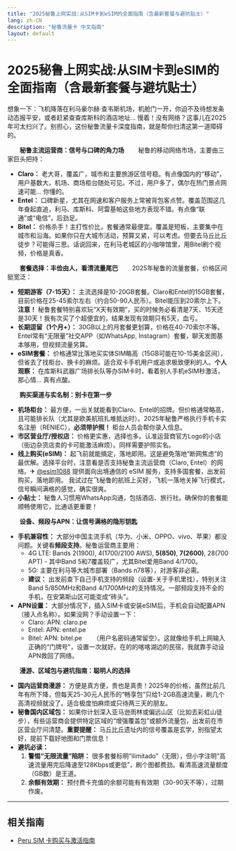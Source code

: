 ```yaml
---
title: "2025秘鲁上网实战:从SIM卡到eSIM的全面指南（含最新套餐与避坑贴士）"
lang: zh-CN
description: "秘鲁流量卡 中文指南"
layout: default
---
```

# 2025秘鲁上网实战:从SIM卡到eSIM的全面指南（含最新套餐与避坑贴士）

想象一下：飞机降落在利马豪尔赫·查韦斯机场，机舱门一开，你迫不及待想发条动态报平安，或者赶紧查查库斯科的酒店地址… 慢着！没有网络？这事儿在2025年可太扫兴了。别担心，这份秘鲁流量卡深度指南，就是帮你扫清这第一道障碍的。

　　**秘鲁主流运营商：信号与口碑的角力场**
　　秘鲁的移动网络市场，主要由三家巨头把持：
*   **Claro：** 老大哥，覆盖广，城市和主要旅游区信号稳。有点像国内的“移动”，用户基数大，机场、商场柜台随处可见。不过，用户多了，偶尔在热门景点网速可能… 你懂的。
*   **Entel：** 口碑新星，尤其在网速和客户服务上常被背包客点赞。覆盖范围这几年奋起直追，利马、库斯科、阿雷基帕这些地方表现不错。有点像“联通”或“电信”，后劲足。
*   **Bitel：** 价格杀手！主打性价比，套餐通常最便宜。覆盖是短板，主要集中在城市和沿海。如果你只在大城市活动，预算又紧，可以考虑。但要去马丘比丘徒步？可能得三思。话说回来，在利马老城区的小咖啡馆里，用Bitel刷个视频，价格是真香。

　　**套餐选择：丰俭由人，看清流量尾巴**
　　2025年秘鲁的流量套餐，价格区间挺宽泛：
*   **短期游客（7-15天）：** 主流选择是10-20GB套餐。Claro和Entel的15GB套餐，目前价格在25-45索尔左右（约合50-90人民币）。Bitel能压到20索尔上下。**注意！** 秘鲁套餐特别喜欢玩“X天有效期”，买的时候务必看清是7天、15天还是30天！我有次买了个超便宜的，结果发现有效期只有5天，血亏。
*   **长期逗留（1个月+）：** 30GB以上的月套餐更划算，价格在40-70索尔不等。Entel常有“无限量”社交APP（如WhatsApp, Instagram）套餐，聊天发图基本够用，但视频流量另算。
*   **eSIM套餐：** 价格通常比落地买实体SIM略高（15GB可能在10-15美金区间），但省去了找柜台、换卡的麻烦。适合双卡手机用户或追求极致便利的人。**个人观察：** 在库斯科武器广场排长队等办SIM卡时，看着别人手机eSIM秒激活，那心情… 真有点酸。

　　**购买渠道与实名制：别卡在第一步**
*   **机场柜台：** 最方便，一出关就能看到Claro、Entel的招牌。但价格通常略高，且可能排长队（尤其是欧美航班扎堆抵达时）。2025年秘鲁严格执行手机卡实名注册（RENIEC），**必须带护照！** 柜台人员会帮你录入信息。
*   **市区营业厅/授权店：** 价格更实惠，选择也多。认准运营商官方Logo的小店（街边杂货店卖的卡可能激活麻烦）。同样需要护照实名。
*   **线上购买(eSIM)：** 起飞前就能搞定，落地即用。这是避免落地“断网焦虑”的最优解。选择平台时，注意看是否支持秘鲁主流运营商（Claro, Entel）的网络。✈ [@esim1088](https://t.me/s/esim1088) 提供面向出境通信的 eSIM 服务，支持多国套餐，出发前购买，落地即用。 我试过在飞秘鲁的航班上买好，飞机一落地关掉飞行模式，信号瞬间满格的感觉，确实很爽。
*   **小贴士：** 秘鲁人习惯用WhatsApp沟通，包括酒店、旅行社。确保你的套餐能顺畅使用它，比通话更重要！

　　**设备、频段与APN：让信号满格的隐形钥匙**
*   **手机兼容性：** 大部分中国主流手机（华为、小米、OPPO、vivo、苹果）都没问题。关键看**频段支持**。秘鲁运营商主要用：
    *   4G LTE: Bands 2(1900), 4(1700/2100 AWS), **5(850)**, **7(2600)**, 28(700 APT) - 其中Band 5和7覆盖较广，尤其Bitel爱用Band 4/1700。
    *   5G: 主要在利马等大城市部署（Bands n78等），对游客非必需。
    *   **建议：** 出发前查下自己手机支持的频段（设置-关于手机里找），特别关注Band 5/850MHz和Band 4/1700MHz的支持情况。一部频段支持不全的手机，在安第斯山区可能变成“砖头”。
*   **APN设置：** 大部分情况下，插入SIM卡或安装eSIM后，手机会自动配置APN（接入点名称）。如果没网？手动设置一下：
    *   Claro: APN: claro.pe
    *   Entel: APN: entel.pe
    *   Bitel: APN: bitel.pe
　　（用户名密码通常留空）。这就像给手机上网输入正确的“门牌号”，设置一次就好。在的的喀喀湖边的民宿，我就靠手动设APN救回了网络。

　　**漫游、区域包与避坑指南：聪明人的选择**
*   **国内运营商漫游：** 方便是真方便，贵也是真贵！2025年的价格，虽然比前几年有所下降，但每天25-30元人民币的“畅享包”只给1-2GB高速流量，刷几个高清视频就没了。适合极度怕麻烦或只待两三天的朋友。
*   **秘鲁国内区域包：** 如果你计划深入亚马逊雨林或偏远山区（比如去彩虹山徒步），有些运营商会提供特定区域的“增强覆盖包”或额外流量包，出发前在市区营业厅问清楚。**重要提醒：** 马丘比丘遗址内的信号覆盖是玄学，别指望太好，提前下载好地图和门票信息！
*   **避坑必读：**
    1.  **警惕“无限流量”陷阱：** 很多套餐标明“ilimitado”（无限），但小字注明“高速流量用完后降速至128Kbps或更低”，刷个图都费劲。看清高速流量额度（GB数）是王道。
    2.  **余额有效期：** 预付费卡充值的余额可能有有效期（30-90天不等），过期作废。

<!-- crosslink -->
---

## 相关指南

- [Peru SIM 卡购买与激活指南](https://faciylike.github.io/peru-sim-guides)
